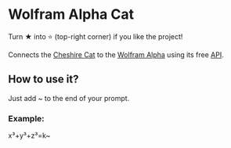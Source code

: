 # Wolfram Alpha Cat
Turn ★ into ⭐ (top-right corner) if you like the project!

Connects the [Cheshire Cat](https://github.com/cheshire-cat-ai/core) to the [Wolfram Alpha](https://www.wolframalpha.com/) using its free [API](https://products.wolframalpha.com/api).

## How to use it?
Just add ~ to the end of your prompt.
### Example:
x³+y³+z³=k~
